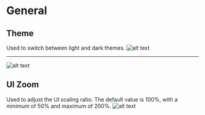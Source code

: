 # General

## Theme

Used to switch between light and dark themes.
![alt text](image-1.png)

---
![alt text](image-2.png)

## UI Zoom

Used to adjust the UI scaling ratio. The default value is 100%, with a minimum of 50% and maximum of 200%.
![alt text](image.png)
